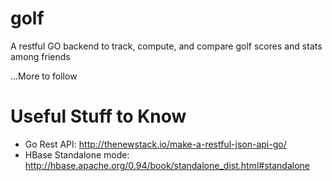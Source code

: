 # golf
A restful GO backend to track, compute, and compare golf scores and stats among friends

...More to follow


# Useful Stuff to Know
* Go Rest API: http://thenewstack.io/make-a-restful-json-api-go/
* HBase Standalone mode: http://hbase.apache.org/0.94/book/standalone_dist.html#standalone
